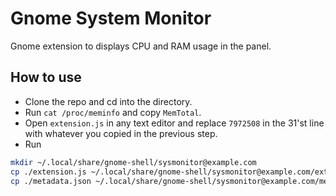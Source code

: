 # Gnome System Monitor
Gnome extension to displays CPU and RAM usage in the panel.

## How to use
- Clone the repo and cd into the directory.
- Run `cat /proc/meminfo` and copy `MemTotal`.
- Open `extension.js` in any text editor and replace `7972508` in the 31'st line with whatever you copied in the previous step. 
- Run 
```bash
mkdir ~/.local/share/gnome-shell/sysmonitor@example.com
cp ./extension.js ~/.local/share/gnome-shell/sysmonitor@example.com/extension.js
cp ./metadata.json ~/.local/share/gnome-shell/sysmonitor@example.com/metadata.json
```
